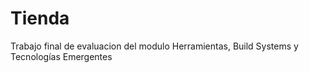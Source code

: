 # Tienda
Trabajo final de evaluacion del modulo Herramientas, Build Systems y Tecnologías Emergentes
